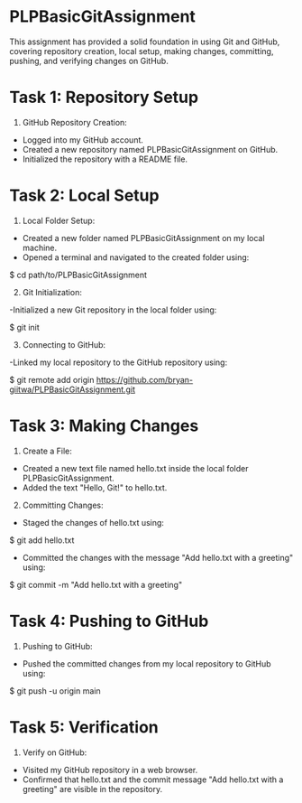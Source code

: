 # PLPBasicGitAssignment

This assignment has provided a solid foundation in using Git and GitHub, covering repository creation, local setup, making changes, committing, pushing, and verifying changes on GitHub.

# Task 1: Repository Setup

1. GitHub Repository Creation:

- Logged into my GitHub account.
- Created a new repository named PLPBasicGitAssignment on GitHub.
- Initialized the repository with a README file.

# Task 2: Local Setup

1. Local Folder Setup:

- Created a new folder named PLPBasicGitAssignment on my local machine.
- Opened a terminal and navigated to the created folder using:

$ cd path/to/PLPBasicGitAssignment

2. Git Initialization:

-Initialized a new Git repository in the local folder using:

$ git init

3. Connecting to GitHub:

-Linked my local repository to the GitHub repository using:

$ git remote add origin https://github.com/bryan-giitwa/PLPBasicGitAssignment.git

# Task 3: Making Changes

1. Create a File:

- Created a new text file named hello.txt inside the local folder PLPBasicGitAssignment.
- Added the text "Hello, Git!" to hello.txt.

2. Committing Changes:

- Staged the changes of hello.txt using:

$ git add hello.txt

- Committed the changes with the message "Add hello.txt with a greeting" using:

$ git commit -m "Add hello.txt with a greeting"

# Task 4: Pushing to GitHub

1. Pushing to GitHub:

- Pushed the committed changes from my local repository to GitHub using:

$ git push -u origin main

# Task 5: Verification

1. Verify on GitHub:

- Visited my GitHub repository in a web browser.
- Confirmed that hello.txt and the commit message "Add hello.txt with a greeting" are visible in the repository.
